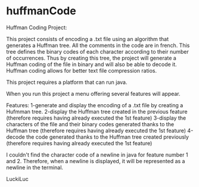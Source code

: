 # huffmanCode
Huffman Coding Project:

This project consists of encoding a .txt file using an algorithm that generates a Huffman tree.
All the comments in the code are in french.
This tree defines the binary codes of each character according to their number of occurrences.
Thus by creating this tree, the project will generate a Huffman coding of the file in binary and will also be able to decode it.
Huffman coding allows for better text file compression ratios.

This project requires a platform that can run java.

When you run this project a menu offering several features will appear.

Features:
1-generate and display the encoding of a .txt file by creating a Hufmman tree.
2-display the Huffman tree created in the previous feature (therefore requires having already executed the 1st feature)
3-display the characters of the file and their binary codes generated thanks to the Huffman tree (therefore requires having already executed the 1st feature)
4-decode the code generated thanks to the Huffman tree created previously (therefore requires having already executed the 1st feature)

I couldn't find the character code of a newline in java for feature number 1 and 2.
Therefore, when a newline is displayed, it will be represented as a newline in the terminal.

LuckiLuc